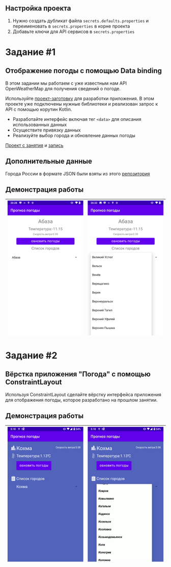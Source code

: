 ## Настройка проекта

1. Нужно создать дубликат файла `secrets.defaults.properties` и переименовать в `secrets.properties` в корне проекта
2. Добавьте ключи для API сервисов в `secrets.properties`

# Задание #1

## Отображение погоды с помощью Data binding

В этом задании мы работаем с уже известным нам API OpenWeatherMap для получения сведений о погоде.

Используйте [проект-заготовку](https://github.com/ipetrushin/CurrentWeatherDataBinding) для разработки приложения. В этом проекте уже подключены нужные библиотеки и реализован запрос к API с помощью корутин Kotlin.

- Разработайте интерфейс включая тег `<data>` для описания использованных данных
- Осуществите привязку данных
- Реализуйте выбор города и обновление данных погоды

[Проект с занятия](https://github.com/ipetrushin/DatabindingDemo) и [запись](https://youtu.be/fTMAzbjMSrA)

## Дополнительные данные

Города России в формате JSON были взяты из этого [репозитория](https://github.com/pensnarik/russian-cities)

## Демонстрация работы

| ![](raw/demo_1_1.png) | ![](raw/demo_1_2.png) |
| --------------------- | --------------------- |

# Задание #2

## Вёрстка приложения "Погода" с помощью ConstraintLayout

Используя ConstraintLayout сделайте вёрстку интерфейса приложения для отображения погоды, которое разработано на прошлом занятии.

## Демонстрация работы

| ![](raw/demo_2_1.png) | ![](raw/demo_2_2.png) |
| --------------------- | --------------------- |